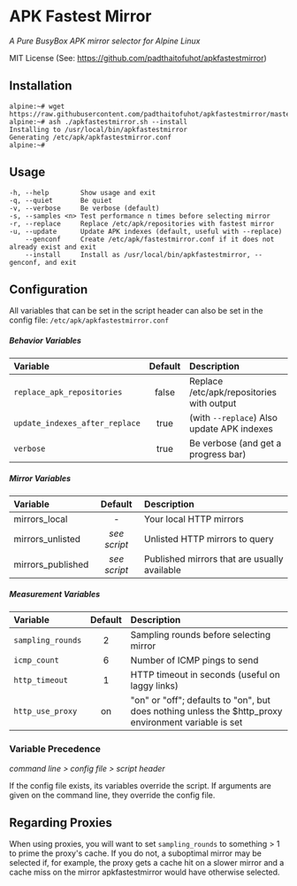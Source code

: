 # APK Fastest Mirror
*A Pure BusyBox APK mirror selector for Alpine Linux*

MIT License (See: https://github.com/padthaitofuhot/apkfastestmirror)

## Installation
```text
alpine:~# wget https://raw.githubusercontent.com/padthaitofuhot/apkfastestmirror/master/apkfastestmirror.sh
alpine:~# ash ./apkfastestmirror.sh --install
Installing to /usr/local/bin/apkfastestmirror
Generating /etc/apk/apkfastestmirror.conf
alpine:~#
```

## Usage
```text
-h, --help        Show usage and exit
-q, --quiet       Be quiet
-v, --verbose     Be verbose (default)
-s, --samples <n> Test performance n times before selecting mirror
-r, --replace     Replace /etc/apk/repositories with fastest mirror
-u, --update      Update APK indexes (default, useful with --replace)
    --genconf     Create /etc/apk/fastestmirror.conf if it does not already exist and exit
    --install     Install as /usr/local/bin/apkfastestmirror, --genconf, and exit
```

## Configuration
All variables that can be set in the script header can also be set in the config file: `/etc/apk/apkfastestmirror.conf`

##### Behavior Variables

| Variable  | Default | Description
| :--- | :---: | :--- |
| `replace_apk_repositories` | false | Replace /etc/apk/repositories with output |
| `update_indexes_after_replace` | true | (with `--replace`) Also update APK indexes |
| `verbose` | true | Be verbose (and get a progress bar) |

##### Mirror Variables

| Variable  | Default | Description
| :--- | :---: | :--- |
| mirrors_local | *-* | Your local HTTP mirrors |
| mirrors_unlisted | *see script* | Unlisted HTTP mirrors to query
| mirrors_published | *see script* | Published mirrors that are usually available

##### Measurement Variables

| Variable  | Default | Description
| :--- | :---: | :--- |
| `sampling_rounds` | 2 | Sampling rounds before selecting mirror
| `icmp_count` | 6 | Number of ICMP pings to send |
| `http_timeout` | 1 | HTTP timeout in seconds (useful on laggy links)
| `http_use_proxy` | on |  "on" or "off"; defaults to "on", but does nothing unless the $http_proxy environment variable is set |

### Variable Precedence

*command line > config file > script header*

If the config file exists, its variables override the script. If arguments are given on the command line, they override the config file.

## Regarding Proxies

When using proxies, you will want to set `sampling_rounds` to something > 1 to prime the proxy's cache. If you do not, a suboptimal mirror may be selected if, for example, the proxy gets a cache hit on a slower mirror and a cache miss on the mirror apkfastestmirror would have otherwise selected.

